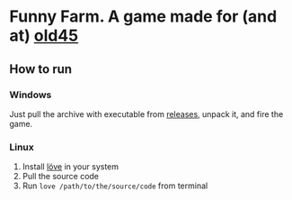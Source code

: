 # Funny Farm. A game made for (and at) [old45](http://old48.com/)

## How to run

### Windows

Just pull the archive with executable from [releases](https://github.com/Vladeeg/old45/releases/tag/v1.0.0),
unpack it, and fire the game.

### Linux

1. Install [löve](https://www.love2d.org) in your system
2. Pull the source code
3. Run `love /path/to/the/source/code` from terminal
